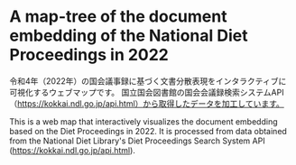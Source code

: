 # A map-tree of the document embedding of the National Diet Proceedings in 2022

令和4年（2022年）の国会議事録に基づく文書分散表現をインタラクティブに可視化するウェブマップです。
国立国会図書館の国会会議録検索システムAPI（https://kokkai.ndl.go.jp/api.html）から取得したデータを加工しています。

This is a web map that interactively visualizes the document embedding based on the Diet Proceedings in 2022.
It is processed from data obtained from the National Diet Library's Diet Proceedings Search System API (https://kokkai.ndl.go.jp/api.html).
